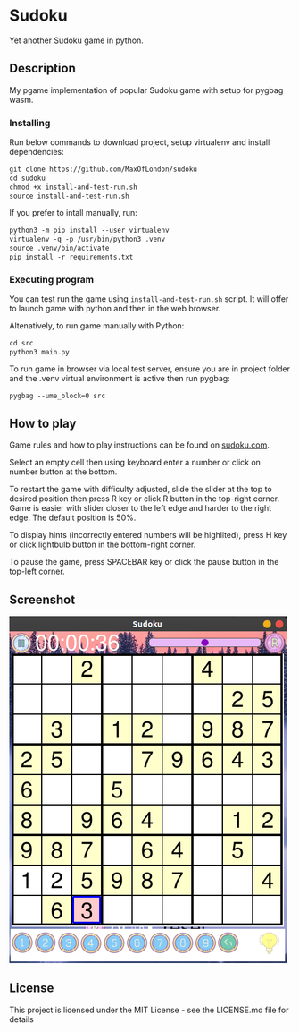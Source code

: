 # Sudoku

Yet another Sudoku game in python.

## Description

My pgame implementation of popular Sudoku game with setup for pygbag wasm.

### Installing

Run below commands to download project, setup virtualenv and install dependencies:

```
git clone https://github.com/MaxOfLondon/sudoku
cd sudoku
chmod +x install-and-test-run.sh
source install-and-test-run.sh
```

If you prefer to intall manually, run:

```
python3 -m pip install --user virtualenv
virtualenv -q -p /usr/bin/python3 .venv
source .venv/bin/activate
pip install -r requirements.txt
```

### Executing program

You can test run the game using `install-and-test-run.sh` script. It will offer to launch game with python and then in the web browser.

Altenatively, to run game manually with Python:

```
cd src
python3 main.py
```

To run game in browser via local test server, ensure you are in project folder and the .venv virtual environment is active then run pygbag:

```
pygbag --ume_block=0 src
```

## How to play

Game rules and how to play instructions can be found on [sudoku.com](https://sudoku.com/how-to-play/sudoku-rules-for-complete-beginners/).

Select an empty cell then using keyboard enter a number or click on number button at the bottom.

To restart the game with difficulty adjusted, slide the slider at the top to desired position then press R key or click R button in the top-right corner. Game is easier with slider closer to the left edge and harder to the right edge. The default position is 50%.

To display hints (incorrectly entered numbers will be highlited), press H key or click lightbulb button in the bottom-right corner.

To pause the game, press SPACEBAR key or click the pause button in the top-left corner.

## Screenshot

![Screenshot](src/img/screenshot1.png?raw=true "Screenshot")

## License

This project is licensed under the MIT License - see the LICENSE.md file for details
